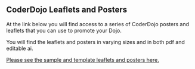 ## CoderDojo Leaflets and Posters

At the link below you will find access to a series of CoderDojo posters
and leaflets that you can use to promote your Dojo.

You will find the leaflets and posters in varying sizes and in both pdf
and editable ai.

[Please see the sample and template leaflets and posters
here.](https://drive.google.com/a/hwf.io/folderview?id=0B9k8EqhS6jvCYnZKNnVsOE9pZTA&usp=drive_web#list)
